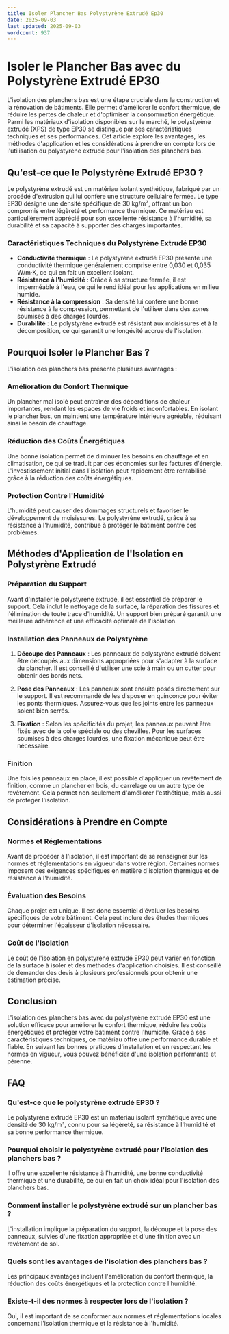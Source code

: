 ```yaml
---
title: Isoler Plancher Bas Polystyrène Extrudé Ep30
date: 2025-09-03
last_updated: 2025-09-03
wordcount: 937
---
```


# Isoler le Plancher Bas avec du Polystyrène Extrudé EP30

L'isolation des planchers bas est une étape cruciale dans la construction et la rénovation de bâtiments. Elle permet d'améliorer le confort thermique, de réduire les pertes de chaleur et d'optimiser la consommation énergétique. Parmi les matériaux d'isolation disponibles sur le marché, le polystyrène extrudé (XPS) de type EP30 se distingue par ses caractéristiques techniques et ses performances. Cet article explore les avantages, les méthodes d'application et les considérations à prendre en compte lors de l'utilisation du polystyrène extrudé pour l'isolation des planchers bas.

## Qu'est-ce que le Polystyrène Extrudé EP30 ?

Le polystyrène extrudé est un matériau isolant synthétique, fabriqué par un procédé d'extrusion qui lui confère une structure cellulaire fermée. Le type EP30 désigne une densité spécifique de 30 kg/m³, offrant un bon compromis entre légèreté et performance thermique. Ce matériau est particulièrement apprécié pour son excellente résistance à l'humidité, sa durabilité et sa capacité à supporter des charges importantes.

### Caractéristiques Techniques du Polystyrène Extrudé EP30

- **Conductivité thermique** : Le polystyrène extrudé EP30 présente une conductivité thermique généralement comprise entre 0,030 et 0,035 W/m·K, ce qui en fait un excellent isolant.
- **Résistance à l'humidité** : Grâce à sa structure fermée, il est imperméable à l'eau, ce qui le rend idéal pour les applications en milieu humide.
- **Résistance à la compression** : Sa densité lui confère une bonne résistance à la compression, permettant de l'utiliser dans des zones soumises à des charges lourdes.
- **Durabilité** : Le polystyrène extrudé est résistant aux moisissures et à la décomposition, ce qui garantit une longévité accrue de l'isolation.

## Pourquoi Isoler le Plancher Bas ?

L'isolation des planchers bas présente plusieurs avantages :

### Amélioration du Confort Thermique

Un plancher mal isolé peut entraîner des déperditions de chaleur importantes, rendant les espaces de vie froids et inconfortables. En isolant le plancher bas, on maintient une température intérieure agréable, réduisant ainsi le besoin de chauffage.

### Réduction des Coûts Énergétiques

Une bonne isolation permet de diminuer les besoins en chauffage et en climatisation, ce qui se traduit par des économies sur les factures d'énergie. L'investissement initial dans l'isolation peut rapidement être rentabilisé grâce à la réduction des coûts énergétiques.

### Protection Contre l'Humidité

L'humidité peut causer des dommages structurels et favoriser le développement de moisissures. Le polystyrène extrudé, grâce à sa résistance à l'humidité, contribue à protéger le bâtiment contre ces problèmes.

## Méthodes d'Application de l'Isolation en Polystyrène Extrudé

### Préparation du Support

Avant d'installer le polystyrène extrudé, il est essentiel de préparer le support. Cela inclut le nettoyage de la surface, la réparation des fissures et l'élimination de toute trace d'humidité. Un support bien préparé garantit une meilleure adhérence et une efficacité optimale de l'isolation.

### Installation des Panneaux de Polystyrène

1. **Découpe des Panneaux** : Les panneaux de polystyrène extrudé doivent être découpés aux dimensions appropriées pour s'adapter à la surface du plancher. Il est conseillé d'utiliser une scie à main ou un cutter pour obtenir des bords nets.
   
2. **Pose des Panneaux** : Les panneaux sont ensuite posés directement sur le support. Il est recommandé de les disposer en quinconce pour éviter les ponts thermiques. Assurez-vous que les joints entre les panneaux soient bien serrés.

3. **Fixation** : Selon les spécificités du projet, les panneaux peuvent être fixés avec de la colle spéciale ou des chevilles. Pour les surfaces soumises à des charges lourdes, une fixation mécanique peut être nécessaire.

### Finition

Une fois les panneaux en place, il est possible d'appliquer un revêtement de finition, comme un plancher en bois, du carrelage ou un autre type de revêtement. Cela permet non seulement d'améliorer l'esthétique, mais aussi de protéger l'isolation.

## Considérations à Prendre en Compte

### Normes et Réglementations

Avant de procéder à l'isolation, il est important de se renseigner sur les normes et réglementations en vigueur dans votre région. Certaines normes imposent des exigences spécifiques en matière d'isolation thermique et de résistance à l'humidité.

### Évaluation des Besoins

Chaque projet est unique. Il est donc essentiel d'évaluer les besoins spécifiques de votre bâtiment. Cela peut inclure des études thermiques pour déterminer l'épaisseur d'isolation nécessaire.

### Coût de l'Isolation

Le coût de l'isolation en polystyrène extrudé EP30 peut varier en fonction de la surface à isoler et des méthodes d'application choisies. Il est conseillé de demander des devis à plusieurs professionnels pour obtenir une estimation précise.

## Conclusion

L'isolation des planchers bas avec du polystyrène extrudé EP30 est une solution efficace pour améliorer le confort thermique, réduire les coûts énergétiques et protéger votre bâtiment contre l'humidité. Grâce à ses caractéristiques techniques, ce matériau offre une performance durable et fiable. En suivant les bonnes pratiques d'installation et en respectant les normes en vigueur, vous pouvez bénéficier d'une isolation performante et pérenne.

## FAQ

### Qu'est-ce que le polystyrène extrudé EP30 ?

Le polystyrène extrudé EP30 est un matériau isolant synthétique avec une densité de 30 kg/m³, connu pour sa légèreté, sa résistance à l'humidité et sa bonne performance thermique.

### Pourquoi choisir le polystyrène extrudé pour l'isolation des planchers bas ?

Il offre une excellente résistance à l'humidité, une bonne conductivité thermique et une durabilité, ce qui en fait un choix idéal pour l'isolation des planchers bas.

### Comment installer le polystyrène extrudé sur un plancher bas ?

L'installation implique la préparation du support, la découpe et la pose des panneaux, suivies d'une fixation appropriée et d'une finition avec un revêtement de sol.

### Quels sont les avantages de l'isolation des planchers bas ?

Les principaux avantages incluent l'amélioration du confort thermique, la réduction des coûts énergétiques et la protection contre l'humidité.

### Existe-t-il des normes à respecter lors de l'isolation ?

Oui, il est important de se conformer aux normes et réglementations locales concernant l'isolation thermique et la résistance à l'humidité.